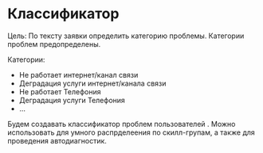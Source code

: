 # Классификатор

Цель: По тексту заявки определить категорию проблемы. Категории проблем предопределены.

Категории:
  * Не работает интернет/канал связи
  * Деградация услуги интернет/канала связи
  * Не работает Телефония
  * Деградация услуги Телефония
  * ...
  
Будем создавать классификатор проблем пользователей . Можно использовать для умного распрделеения по скилл-групам, а также для проведения автодиагностик.



